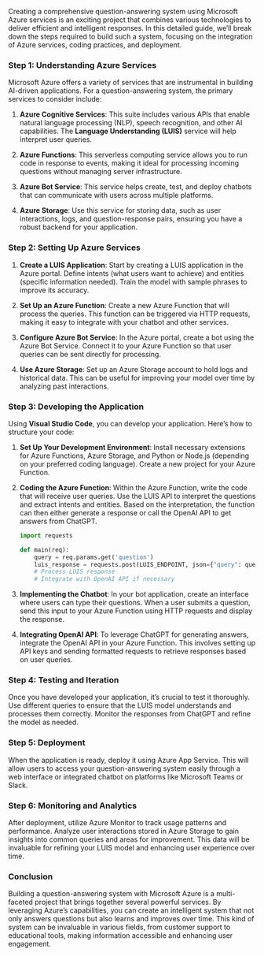 Creating a comprehensive question-answering system using Microsoft Azure services is an exciting project that combines various technologies to deliver efficient and intelligent responses. In this detailed guide, we’ll break down the steps required to build such a system, focusing on the integration of Azure services, coding practices, and deployment.

### Step 1: Understanding Azure Services

Microsoft Azure offers a variety of services that are instrumental in building AI-driven applications. For a question-answering system, the primary services to consider include:

1. **Azure Cognitive Services**: This suite includes various APIs that enable natural language processing (NLP), speech recognition, and other AI capabilities. The **Language Understanding (LUIS)** service will help interpret user queries.

2. **Azure Functions**: This serverless computing service allows you to run code in response to events, making it ideal for processing incoming questions without managing server infrastructure.

3. **Azure Bot Service**: This service helps create, test, and deploy chatbots that can communicate with users across multiple platforms.

4. **Azure Storage**: Use this service for storing data, such as user interactions, logs, and question-response pairs, ensuring you have a robust backend for your application.

### Step 2: Setting Up Azure Services

1. **Create a LUIS Application**: Start by creating a LUIS application in the Azure portal. Define intents (what users want to achieve) and entities (specific information needed). Train the model with sample phrases to improve its accuracy.

2. **Set Up an Azure Function**: Create a new Azure Function that will process the queries. This function can be triggered via HTTP requests, making it easy to integrate with your chatbot and other services.

3. **Configure Azure Bot Service**: In the Azure portal, create a bot using the Azure Bot Service. Connect it to your Azure Function so that user queries can be sent directly for processing.

4. **Use Azure Storage**: Set up an Azure Storage account to hold logs and historical data. This can be useful for improving your model over time by analyzing past interactions.

### Step 3: Developing the Application

Using **Visual Studio Code**, you can develop your application. Here’s how to structure your code:

1. **Set Up Your Development Environment**: Install necessary extensions for Azure Functions, Azure Storage, and Python or Node.js (depending on your preferred coding language). Create a new project for your Azure Function.

2. **Coding the Azure Function**: Within the Azure Function, write the code that will receive user queries. Use the LUIS API to interpret the questions and extract intents and entities. Based on the interpretation, the function can then either generate a response or call the OpenAI API to get answers from ChatGPT.

   ```python
   import requests

   def main(req):
       query = req.params.get('question')
       luis_response = requests.post(LUIS_ENDPOINT, json={"query": query})
       # Process LUIS response
       # Integrate with OpenAI API if necessary
   ```

3. **Implementing the Chatbot**: In your bot application, create an interface where users can type their questions. When a user submits a question, send this input to your Azure Function using HTTP requests and display the response.

4. **Integrating OpenAI API**: To leverage ChatGPT for generating answers, integrate the OpenAI API in your Azure Function. This involves setting up API keys and sending formatted requests to retrieve responses based on user queries.

### Step 4: Testing and Iteration

Once you have developed your application, it’s crucial to test it thoroughly. Use different queries to ensure that the LUIS model understands and processes them correctly. Monitor the responses from ChatGPT and refine the model as needed.

### Step 5: Deployment

When the application is ready, deploy it using Azure App Service. This will allow users to access your question-answering system easily through a web interface or integrated chatbot on platforms like Microsoft Teams or Slack.

### Step 6: Monitoring and Analytics

After deployment, utilize Azure Monitor to track usage patterns and performance. Analyze user interactions stored in Azure Storage to gain insights into common queries and areas for improvement. This data will be invaluable for refining your LUIS model and enhancing user experience over time.

### Conclusion

Building a question-answering system with Microsoft Azure is a multi-faceted project that brings together several powerful services. By leveraging Azure’s capabilities, you can create an intelligent system that not only answers questions but also learns and improves over time. This kind of system can be invaluable in various fields, from customer support to educational tools, making information accessible and enhancing user engagement.
